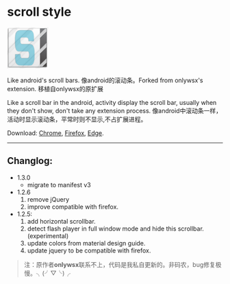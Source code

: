 # scroll style

<img src="asset/icon128.png" width=96 >

Like android's scroll bars. 像android的滚动条。Forked from onlywsx's extension. 移植自onlywsx的原扩展

Like a scroll bar in the android, activity display the scroll bar, usually when they don't show, don't take any extension process. 像android中滚动条一样，活动时显示滚动条，平常时则不显示,不占扩展进程。

Download: [Chrome](https://chromewebstore.google.com/detail/scroll-style/dojgafhdmabofajcjcihnbdklglboald), [Firefox](https://addons.mozilla.org/firefox/addon/android-scroll-style), [Edge](https://microsoftedge.microsoft.com/addons/detail/elmcpklldjcnlpohjkllgmdgkclifkah).

---

## Changlog:
- 1.3.0
  - migrate to manifest v3
- 1.2.6
  1. remove jQuery
  2. improve compatible with firefox.
- 1.2.5:
  1. add horizontal scrollbar.
  2. detect flash player in full window mode and hide this scrollbar.(experimental)
  3. update colors from material design guide.
  4. update jquery to be compatible with firefox.

> 注：原作者**onlywsx**联系不上，代码是我私自更新的。非码农，bug修复极慢。╮(╯▽╰)╭
